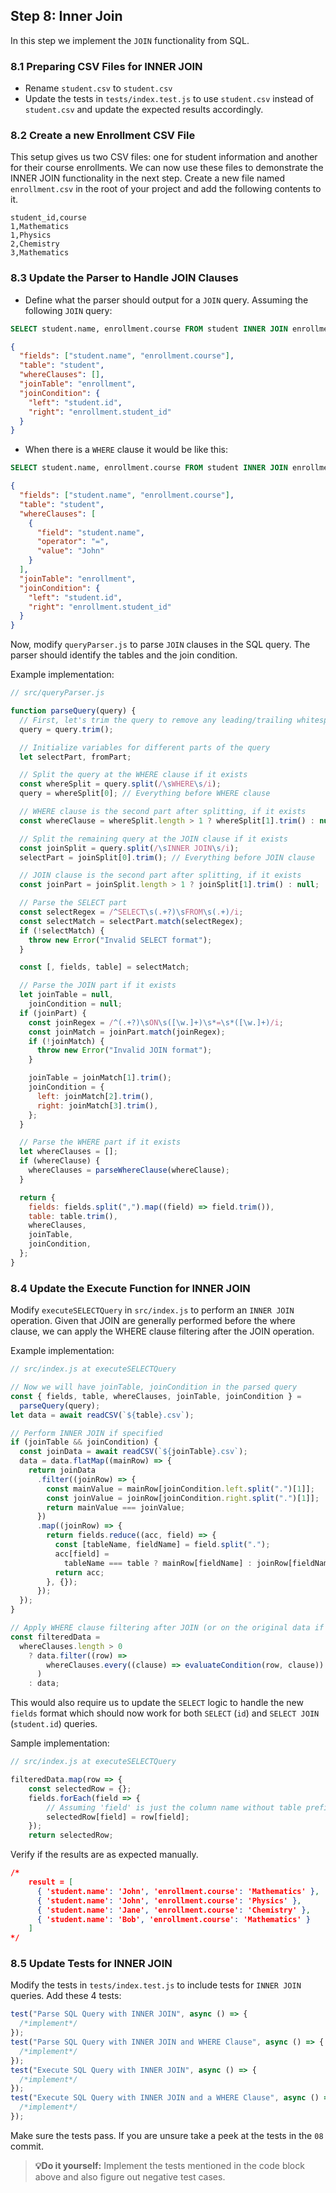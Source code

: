 ## Step 8: Inner Join

In this step we implement the `JOIN` functionality from SQL.

### 8.1 Preparing CSV Files for INNER JOIN

- Rename `student.csv` to `student.csv`
- Update the tests in `tests/index.test.js` to use `student.csv` instead of `student.csv` and update the expected results accordingly.

### 8.2 Create a new Enrollment CSV File

This setup gives us two CSV files: one for student information and another for their course enrollments. We can now use these files to demonstrate the INNER JOIN functionality in the next step.
Create a new file named `enrollment.csv` in the root of your project and add the following contents to it.

```csv
student_id,course
1,Mathematics
1,Physics
2,Chemistry
3,Mathematics
```

### 8.3 Update the Parser to Handle JOIN Clauses

- Define what the parser should output for a `JOIN` query.
  Assuming the following `JOIN` query:

```sql
SELECT student.name, enrollment.course FROM student INNER JOIN enrollment ON student.id=enrollment.student_id
```

```json
{
  "fields": ["student.name", "enrollment.course"],
  "table": "student",
  "whereClauses": [],
  "joinTable": "enrollment",
  "joinCondition": {
    "left": "student.id",
    "right": "enrollment.student_id"
  }
}
```

- When there is a `WHERE` clause it would be like this:

```sql
SELECT student.name, enrollment.course FROM student INNER JOIN enrollment ON student.id=enrollment.student_id WHERE student.name = John
```

```json
{
  "fields": ["student.name", "enrollment.course"],
  "table": "student",
  "whereClauses": [
    {
      "field": "student.name",
      "operator": "=",
      "value": "John"
    }
  ],
  "joinTable": "enrollment",
  "joinCondition": {
    "left": "student.id",
    "right": "enrollment.student_id"
  }
}
```

Now, modify `queryParser.js` to parse `JOIN` clauses in the SQL query.
The parser should identify the tables and the join condition.

Example implementation:

```javascript
// src/queryParser.js

function parseQuery(query) {
  // First, let's trim the query to remove any leading/trailing whitespaces
  query = query.trim();

  // Initialize variables for different parts of the query
  let selectPart, fromPart;

  // Split the query at the WHERE clause if it exists
  const whereSplit = query.split(/\sWHERE\s/i);
  query = whereSplit[0]; // Everything before WHERE clause

  // WHERE clause is the second part after splitting, if it exists
  const whereClause = whereSplit.length > 1 ? whereSplit[1].trim() : null;

  // Split the remaining query at the JOIN clause if it exists
  const joinSplit = query.split(/\sINNER JOIN\s/i);
  selectPart = joinSplit[0].trim(); // Everything before JOIN clause

  // JOIN clause is the second part after splitting, if it exists
  const joinPart = joinSplit.length > 1 ? joinSplit[1].trim() : null;

  // Parse the SELECT part
  const selectRegex = /^SELECT\s(.+?)\sFROM\s(.+)/i;
  const selectMatch = selectPart.match(selectRegex);
  if (!selectMatch) {
    throw new Error("Invalid SELECT format");
  }

  const [, fields, table] = selectMatch;

  // Parse the JOIN part if it exists
  let joinTable = null,
    joinCondition = null;
  if (joinPart) {
    const joinRegex = /^(.+?)\sON\s([\w.]+)\s*=\s*([\w.]+)/i;
    const joinMatch = joinPart.match(joinRegex);
    if (!joinMatch) {
      throw new Error("Invalid JOIN format");
    }

    joinTable = joinMatch[1].trim();
    joinCondition = {
      left: joinMatch[2].trim(),
      right: joinMatch[3].trim(),
    };
  }

  // Parse the WHERE part if it exists
  let whereClauses = [];
  if (whereClause) {
    whereClauses = parseWhereClause(whereClause);
  }

  return {
    fields: fields.split(",").map((field) => field.trim()),
    table: table.trim(),
    whereClauses,
    joinTable,
    joinCondition,
  };
}
```

### 8.4 Update the Execute Function for INNER JOIN

Modify `executeSELECTQuery` in `src/index.js` to perform an `INNER JOIN` operation. Given that JOIN are generally performed before the where clause, we can apply the WHERE clause filtering after the JOIN operation.

Example implementation:

```javascript
// src/index.js at executeSELECTQuery

// Now we will have joinTable, joinCondition in the parsed query
const { fields, table, whereClauses, joinTable, joinCondition } =
  parseQuery(query);
let data = await readCSV(`${table}.csv`);

// Perform INNER JOIN if specified
if (joinTable && joinCondition) {
  const joinData = await readCSV(`${joinTable}.csv`);
  data = data.flatMap((mainRow) => {
    return joinData
      .filter((joinRow) => {
        const mainValue = mainRow[joinCondition.left.split(".")[1]];
        const joinValue = joinRow[joinCondition.right.split(".")[1]];
        return mainValue === joinValue;
      })
      .map((joinRow) => {
        return fields.reduce((acc, field) => {
          const [tableName, fieldName] = field.split(".");
          acc[field] =
            tableName === table ? mainRow[fieldName] : joinRow[fieldName];
          return acc;
        }, {});
      });
  });
}

// Apply WHERE clause filtering after JOIN (or on the original data if no join)
const filteredData =
  whereClauses.length > 0
    ? data.filter((row) =>
        whereClauses.every((clause) => evaluateCondition(row, clause))
      )
    : data;
```

This would also require us to update the `SELECT` logic to handle the new `fields` format which should now work for both `SELECT` (`id`) and `SELECT JOIN` (`student.id`) queries.

Sample implementation:

```javascript
// src/index.js at executeSELECTQuery

filteredData.map(row => {
    const selectedRow = {};
    fields.forEach(field => {
        // Assuming 'field' is just the column name without table prefix
        selectedRow[field] = row[field];
    });
    return selectedRow;
```

Verify if the results are as expected manually.

```json
/*
    result = [
      { 'student.name': 'John', 'enrollment.course': 'Mathematics' },
      { 'student.name': 'John', 'enrollment.course': 'Physics' },
      { 'student.name': 'Jane', 'enrollment.course': 'Chemistry' },
      { 'student.name': 'Bob', 'enrollment.course': 'Mathematics' }
    ]
*/
```

### 8.5 Update Tests for INNER JOIN

Modify the tests in `tests/index.test.js` to include tests for `INNER JOIN` queries. Add these 4 tests:

```javascript
test("Parse SQL Query with INNER JOIN", async () => {
  /*implement*/
});
test("Parse SQL Query with INNER JOIN and WHERE Clause", async () => {
  /*implement*/
});
test("Execute SQL Query with INNER JOIN", async () => {
  /*implement*/
});
test("Execute SQL Query with INNER JOIN and a WHERE Clause", async () => {
  /*implement*/
});
```

Make sure the tests pass. If you are unsure take a peek at the tests in the `08` commit.

> **💡Do it yourself:** Implement the tests mentioned in the code block above and also figure out negative test cases.

